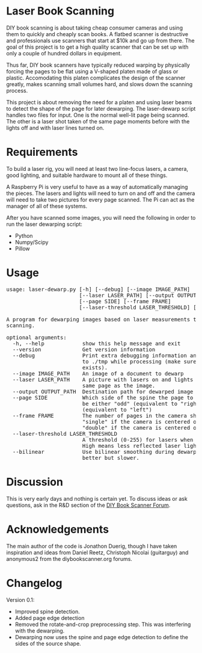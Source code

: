# Laser Book Scanning

DIY book scanning is about taking cheap consumer cameras and using
them to quickly and cheaply scan books. A flatbed scanner is
destructive and professionals use scanners that start at $10k and go
up from there. The goal of this project is to get a high quality
scanner that can be set up with only a couple of hundred dollars in
equipment.

Thus far, DIY book scanners have typically reduced warping by
physically forcing the pages to be flat using a V-shaped platen made
of glass or plastic. Accomodating this platen complicates the design
of the scanner greatly, makes scanning small volumes hard, and slows
down the scanning process.

This project is about removing the need for a platen and using laser
beams to detect the shape of the page for later dewarping. The
laser-dewarp script handles two files for input. One is the normal
well-lit page being scanned. The other is a laser shot taken of the
same page moments before with the lights off and with laser lines
turned on.

# Requirements

To build a laser rig, you will need at least two line-focus lasers, a
camera, good lighting, and suitable hardware to mount all of these
things.

A Raspberry Pi is very useful to have as a way of automatically
managing the pieces. The lasers and lights will need to turn on and
off and the camera will need to take two pictures for every page
scanned. The Pi can act as the manager of all of these systems.

After you have scanned some images, you will need the following in
order to run the laser dewarping script:

* Python
* Numpy/Scipy
* Pillow

# Usage

<pre>
usage: laser-dewarp.py [-h] [--debug] [--image IMAGE_PATH]
                       [--laser LASER_PATH] [--output OUTPUT_PATH]
                       [--page SIDE] [--frame FRAME]
                       [--laser-threshold LASER_THRESHOLD] [--bilinear]

A program for dewarping images based on laser measurements taken during
scanning.

optional arguments:
  -h, --help            show this help message and exit
  --version             Get version information
  --debug               Print extra debugging information and output pictures
                        to ./tmp while processing (make sure this directory
                        exists).
  --image IMAGE_PATH    An image of a document to dewarp
  --laser LASER_PATH    A picture with lasers on and lights out taken of the
                        same page as the image.
  --output OUTPUT_PATH  Destination path for dewarped image
  --page SIDE           Which side of the spine the page to dewarp is at. Can
                        be either "odd" (equivalent to "right") or "even"
                        (equivalent to "left")
  --frame FRAME         The number of pages in the camera shot. Either
                        "single" if the camera is centered on just one page or
                        "double" if the camera is centered on the spine
  --laser-threshold LASER_THRESHOLD
                        A threshold (0-255) for lasers when calculating warp.
                        High means less reflected laser light will be counted.
  --bilinear            Use bilinear smoothing during dewarping which is
                        better but slower.
</pre>

# Discussion

This is very early days and nothing is certain yet. To discuss ideas
or ask questions, ask in the R&D section of the [DIY Book Scanner
Forum](http://www.diybookscanner.org/forum).

# Acknowledgements

The main author of the code is Jonathon Duerig, though I have taken
inspiration and ideas from Daniel Reetz, Christoph Nicolai (guitarguy)
and anonymous2 from the diybookscanner.org forums.

# Changelog

Version 0.1:

* Improved spine detection.
* Added page edge detection
* Removed the rotate-and-crop preprocessing step. This was interfering
  with the dewarping.
* Dewarping now uses the spine and page edge detection to define the
  sides of the source shape.
